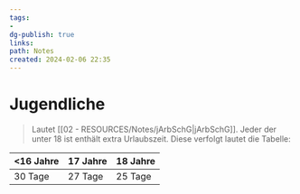```yaml
---
tags: 
- 
dg-publish: true
links: 
path: Notes
created: 2024-02-06 22:35
---
```

# Jugendliche
>Lautet [[02 - RESOURCES/Notes/jArbSchG\|jArbSchG]]. Jeder der unter 18 ist enthält extra Urlaubszeit.
>Diese verfolgt lautet die Tabelle:


| <16 Jahre | 17 Jahre | 18 Jahre |
| --------- | --------- | --------- |
| 30 Tage          | 27 Tage          | 25 Tage          |
